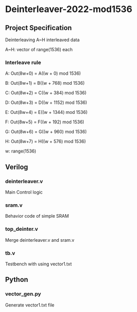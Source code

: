 # Deinterleaver-2022-mod1536
## Project Specification
Deinterleaving A~H interleaved data

A~H: vector of range(1536) each

### Interleave rule
A:  Out(8w+0) = A((w + 0)    mod 1536)

B:  Out(8w+1) = B((w + 768)  mod 1536)

C:  Out(8w+2) = C((w + 384)  mod 1536)

D:  Out(8w+3) = D((w + 1152) mod 1536)

E:  Out(8w+4) = E((w + 1344) mod 1536)

F:  Out(8w+5) = F((w + 192)  mod 1536)

G:  Out(8w+6) = G((w + 960)  mod 1536)

H:  Out(8w+7) = H((w + 576)  mod 1536)

w: range(1536)
## Verilog
### deinterleaver.v
Main Control logic
### sram.v
Behavior code of simple SRAM
### top_deinter.v
Merge deinterleaver.v and sram.v
### tb.v
Testbench with using vector1.txt
## Python
### vector_gen.py
Generate vector1.txt file
